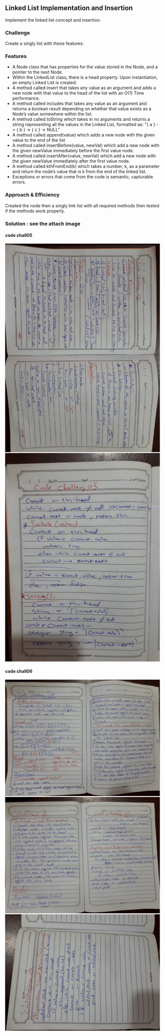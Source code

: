 ##  Linked List Implementation and Insertion
Implement the linked list concept and insertion.

### Challenge
Create a singly list with these features:

### Features

* A Node class that has properties for the value stored in the Node, and a pointer to the next Node.
* Within the LinkedList class, there is a head property. Upon instantiation, an empty Linked List is created.
* A method called insert that takes any value as an argument and adds a new node with that value to the head of the list with an O(1) Time performance.
* A method called includes that takes any value as an argument and returns a boolean result depending on whether that value exists as a Node’s value somewhere within the list.
* A method called toString which takes in no arguments and returns a string representing all the values in the Linked List, formatted as: "{ a } -> { b } -> { c } -> NULL"
* A method called append(value) which adds a new node with the given value to the end of the list
* A method called insertBefore(value, newVal) which add a new node with the given newValue immediately before the first value node.
* A method called insertAfter(value, newVal) which add a new node with the given newValue immediately after the first value node.
* A method called kthFromEnd(k) which takes a number, k, as a parameter and return the node’s value that is k from the end of the linked list.
* Exceptions or errors that come from the code is semantic, capturable errors.


### Approach & Efficiency
Created the node then a singly link list with all required methods then tested if the methods work properly.

### Solution : see the attach image
#### code chall05
![](codeChall05-1.jpg)
![](codeChall05-2.jpg)

#### code chall06
![](codeChall06-01.jpg)
![](codeChall06-02.jpg)
![](codeChall06-03.jpg)